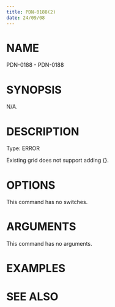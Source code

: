 ```yaml
---
title: PDN-0188(2)
date: 24/09/08
---
```


# NAME

PDN-0188 - PDN-0188

# SYNOPSIS

N/A.

# DESCRIPTION

Type: ERROR

Existing grid does not support adding {}.

# OPTIONS

This command has no switches.

# ARGUMENTS

This command has no arguments.

# EXAMPLES

# SEE ALSO
